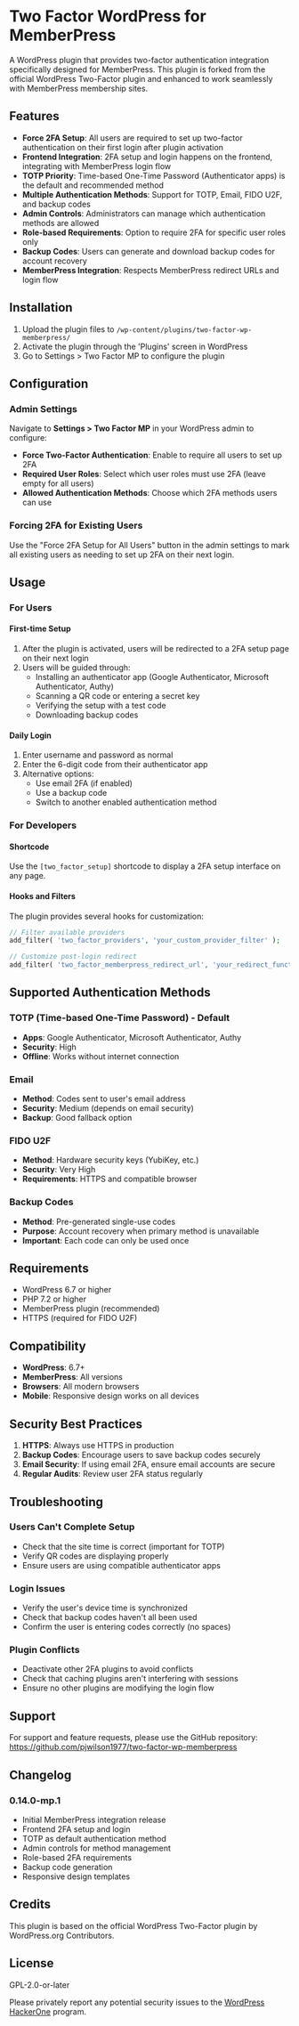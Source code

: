 # Two Factor WordPress for MemberPress

A WordPress plugin that provides two-factor authentication integration specifically designed for MemberPress. This plugin is forked from the official WordPress Two-Factor plugin and enhanced to work seamlessly with MemberPress membership sites.

## Features

- **Force 2FA Setup**: All users are required to set up two-factor authentication on their first login after plugin activation
- **Frontend Integration**: 2FA setup and login happens on the frontend, integrating with MemberPress login flow
- **TOTP Priority**: Time-based One-Time Password (Authenticator apps) is the default and recommended method
- **Multiple Authentication Methods**: Support for TOTP, Email, FIDO U2F, and backup codes
- **Admin Controls**: Administrators can manage which authentication methods are allowed
- **Role-based Requirements**: Option to require 2FA for specific user roles only
- **Backup Codes**: Users can generate and download backup codes for account recovery
- **MemberPress Integration**: Respects MemberPress redirect URLs and login flow

## Installation

1. Upload the plugin files to `/wp-content/plugins/two-factor-wp-memberpress/`
2. Activate the plugin through the 'Plugins' screen in WordPress
3. Go to Settings > Two Factor MP to configure the plugin

## Configuration

### Admin Settings

Navigate to **Settings > Two Factor MP** in your WordPress admin to configure:

- **Force Two-Factor Authentication**: Enable to require all users to set up 2FA
- **Required User Roles**: Select which user roles must use 2FA (leave empty for all users)
- **Allowed Authentication Methods**: Choose which 2FA methods users can use

### Forcing 2FA for Existing Users

Use the "Force 2FA Setup for All Users" button in the admin settings to mark all existing users as needing to set up 2FA on their next login.

## Usage

### For Users

#### First-time Setup

1. After the plugin is activated, users will be redirected to a 2FA setup page on their next login
2. Users will be guided through:
   - Installing an authenticator app (Google Authenticator, Microsoft Authenticator, Authy)
   - Scanning a QR code or entering a secret key
   - Verifying the setup with a test code
   - Downloading backup codes

#### Daily Login

1. Enter username and password as normal
2. Enter the 6-digit code from their authenticator app
3. Alternative options:
   - Use email 2FA (if enabled)
   - Use a backup code
   - Switch to another enabled authentication method

### For Developers

#### Shortcode

Use the `[two_factor_setup]` shortcode to display a 2FA setup interface on any page.

#### Hooks and Filters

The plugin provides several hooks for customization:

```php
// Filter available providers
add_filter( 'two_factor_providers', 'your_custom_provider_filter' );

// Customize post-login redirect
add_filter( 'two_factor_memberpress_redirect_url', 'your_redirect_function' );
```

## Supported Authentication Methods

### TOTP (Time-based One-Time Password) - Default
- **Apps**: Google Authenticator, Microsoft Authenticator, Authy
- **Security**: High
- **Offline**: Works without internet connection

### Email
- **Method**: Codes sent to user's email address
- **Security**: Medium (depends on email security)
- **Backup**: Good fallback option

### FIDO U2F
- **Method**: Hardware security keys (YubiKey, etc.)
- **Security**: Very High
- **Requirements**: HTTPS and compatible browser

### Backup Codes
- **Method**: Pre-generated single-use codes
- **Purpose**: Account recovery when primary method is unavailable
- **Important**: Each code can only be used once

## Requirements

- WordPress 6.7 or higher
- PHP 7.2 or higher
- MemberPress plugin (recommended)
- HTTPS (required for FIDO U2F)

## Compatibility

- **WordPress**: 6.7+
- **MemberPress**: All versions
- **Browsers**: All modern browsers
- **Mobile**: Responsive design works on all devices

## Security Best Practices

1. **HTTPS**: Always use HTTPS in production
2. **Backup Codes**: Encourage users to save backup codes securely
3. **Email Security**: If using email 2FA, ensure email accounts are secure
4. **Regular Audits**: Review user 2FA status regularly

## Troubleshooting

### Users Can't Complete Setup

- Check that the site time is correct (important for TOTP)
- Verify QR codes are displaying properly
- Ensure users are using compatible authenticator apps

### Login Issues

- Verify the user's device time is synchronized
- Check that backup codes haven't all been used
- Confirm the user is entering codes correctly (no spaces)

### Plugin Conflicts

- Deactivate other 2FA plugins to avoid conflicts
- Check that caching plugins aren't interfering with sessions
- Ensure no other plugins are modifying the login flow

## Support

For support and feature requests, please use the GitHub repository:
https://github.com/pjwilson1977/two-factor-wp-memberpress

## Changelog

### 0.14.0-mp.1
- Initial MemberPress integration release
- Frontend 2FA setup and login
- TOTP as default authentication method
- Admin controls for method management
- Role-based 2FA requirements
- Backup code generation
- Responsive design templates

## Credits

This plugin is based on the official WordPress Two-Factor plugin by WordPress.org Contributors.

## License

GPL-2.0-or-later

Please privately report any potential security issues to the [WordPress HackerOne](https://hackerone.com/wordpress) program.
